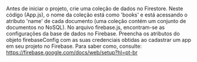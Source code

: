 Antes de iniciar o projeto, crie uma coleção de dados no Firestore. Neste código (App.js), o nome da coleção está como 'books' e está acessando o atributo 'name' de cada documento (uma coleção contém um conjunto de documentos no NoSQL).
No arquivo firebase.js, encontram-se as configurações da base de dados no Firebase. Preencha os atributos do objeto firebaseConfig com as suas 
credenciais obtidas ao cadastrar um app em seu projeto no Firebase.
Para saber como, consulte: https://firebase.google.com/docs/web/setup?hl=pt-br 
